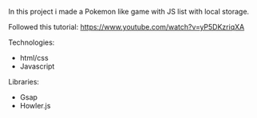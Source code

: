 In this project i made a Pokemon like game with JS  list with local storage.

Followed this tutorial: https://www.youtube.com/watch?v=yP5DKzriqXA

Technologies:
- html/css
- Javascript

Libraries:
- Gsap
- Howler.js
